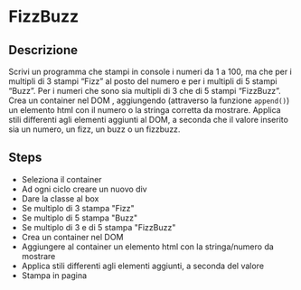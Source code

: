 FizzBuzz
===
## Descrizione
Scrivi un programma che stampi in console i numeri da 1 a 100,
ma che per i multipli di 3 stampi “Fizz” al posto del numero e per i multipli di 5 stampi “Buzz”.
Per i numeri che sono sia multipli di 3 che di 5 stampi “FizzBuzz”. Crea un container nel DOM , aggiungendo (attraverso la funzione `append()`) un elemento html con il numero o la stringa corretta da mostrare.
Applica stili differenti agli elementi aggiunti al DOM, a seconda che il valore inserito sia un numero, un fizz, un buzz o un fizzbuzz.

## Steps
- Seleziona il container
- Ad ogni ciclo creare un nuovo div
- Dare la classe al box
- Se multiplo di 3 stampa "Fizz"
- Se multiplo di 5 stampa "Buzz"
- Se multiplo di 3 e di 5 stampa "FizzBuzz"
- Crea un container nel DOM
- Aggiungere al container un elemento html con la stringa/numero da mostrare
- Applica stili differenti agli elementi aggiunti, a seconda del valore
- Stampa in pagina
